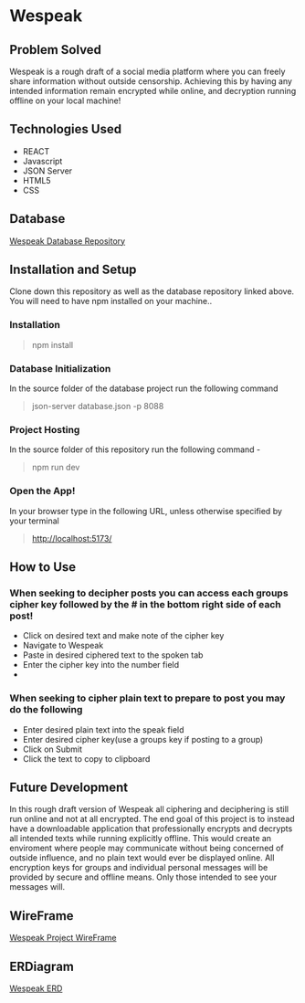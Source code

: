 # Wespeak

## Problem Solved

Wespeak is a rough draft of a social media platform where you can freely share information without outside censorship. 
Achieving this by having any intended information remain encrypted while online, and decryption running offline on your local machine!

## Technologies Used

- REACT
- Javascript
- JSON Server
- HTML5
- CSS

## Database

[Wespeak Database Repository](https://github.com/joshuahamrick/wespeak-api)

## Installation and Setup

Clone down this repository as well as the database repository linked above.
You will need to have npm installed on your machine..
### Installation
>npm install
### Database Initialization
In the source folder of the database project run the following command 
>json-server database.json -p 8088
### Project Hosting
In the source folder of this repository run the following command -
>npm run dev
### Open the App!
In your browser type in the following URL, unless otherwise specified by your terminal
>[http://localhost:5173/](http://localhost:5173/)
## How to Use
### When seeking to decipher posts you can access each groups cipher key followed by the # in the bottom right side of each post!
- Click on desired text and make note of the cipher key
- Navigate to Wespeak
- Paste in desired ciphered text to the spoken tab
- Enter the cipher key into the number field
- 
### When seeking to cipher plain text to prepare to post you may do the following
- Enter desired plain text into the speak field
- Enter desired cipher key(use a groups key if posting to a group)
- Click on Submit
- Click the text to copy to clipboard
## Future Development
In this rough draft version of Wespeak all ciphering and deciphering is still run online and not at all encrypted.
The end goal of this project is to instead have a downloadable application that professionally encrypts and decrypts all intended texts while running explicitly offline. This would create an enviroment where people may communicate without being concerned of outside influence, and no plain text would ever be displayed online. All encryption keys for groups and individual personal messages will be provided by secure and offline means. Only those intended to see your messages will. 
## WireFrame
[Wespeak Project WireFrame](https://miro.com/app/board/uXjVNjUxfSU=/?share_link_id=618278056910)
## ERDiagram
[Wespeak ERD](https://dbdiagram.io/d/Wespeak-Capstone-65eb537ab1f3d4062c79bfea)
